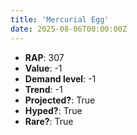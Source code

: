 ```yaml
---
title: 'Mercurial Egg'
date: 2025-08-06T00:00:00Z
---
```

- **RAP**: 307
- **Value**: -1
- **Demand level**: -1
- **Trend**: -1
- **Projected?**: True
- **Hyped?**: True
- **Rare?**: True
